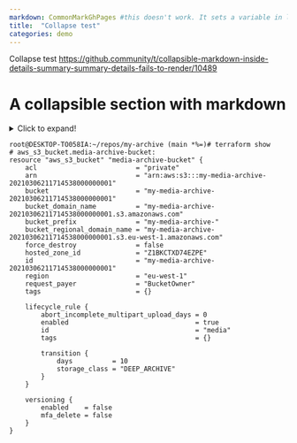 ```yaml
---
markdown: CommonMarkGhPages #this doesn't work. It sets a variable in liqud. it does NOT impact markdown used in the page it seems
title:  "Collapse test"
categories: demo
---
```


Collapse test
https://github.community/t/collapsible-markdown-inside-details-summary-summary-details-fails-to-render/10489


# A collapsible section with markdown
<details>
  <summary>Click to expand!</summary>
  
  ## Heading
  1. A numbered
  2. list
     * With some
     * Sub bullets
</details>


```
root@DESKTOP-TO058IA:~/repos/my-archive (main *%=)# terraform show
# aws_s3_bucket.media-archive-bucket:
resource "aws_s3_bucket" "media-archive-bucket" {
    acl                         = "private"
    arn                         = "arn:aws:s3:::my-media-archive-20210306211714538000000001"
    bucket                      = "my-media-archive-20210306211714538000000001"
    bucket_domain_name          = "my-media-archive-20210306211714538000000001.s3.amazonaws.com"
    bucket_prefix               = "my-media-archive-"
    bucket_regional_domain_name = "my-media-archive-20210306211714538000000001.s3.eu-west-1.amazonaws.com"
    force_destroy               = false
    hosted_zone_id              = "Z1BKCTXD74EZPE"
    id                          = "my-media-archive-20210306211714538000000001"
    region                      = "eu-west-1"
    request_payer               = "BucketOwner"
    tags                        = {}

    lifecycle_rule {
        abort_incomplete_multipart_upload_days = 0
        enabled                                = true
        id                                     = "media"
        tags                                   = {}

        transition {
            days          = 10
            storage_class = "DEEP_ARCHIVE"
        }
    }

    versioning {
        enabled    = false
        mfa_delete = false
    }
}
```
